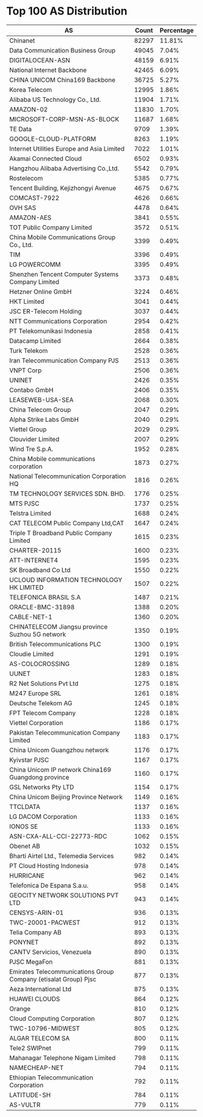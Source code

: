 # Top 100 AS Distribution
| AS | Count | Percentage |
|----|----|----|
| Chinanet | 82297 | 11.81% |
| Data Communication Business Group | 49045 | 7.04% |
| DIGITALOCEAN-ASN | 48159 | 6.91% |
| National Internet Backbone | 42465 | 6.09% |
| CHINA UNICOM China169 Backbone | 36725 | 5.27% |
| Korea Telecom | 12995 | 1.86% |
| Alibaba US Technology Co., Ltd. | 11904 | 1.71% |
| AMAZON-02 | 11830 | 1.70% |
| MICROSOFT-CORP-MSN-AS-BLOCK | 11687 | 1.68% |
| TE Data | 9709 | 1.39% |
| GOOGLE-CLOUD-PLATFORM | 8263 | 1.19% |
| Internet Utilities Europe and Asia Limited | 7022 | 1.01% |
| Akamai Connected Cloud | 6502 | 0.93% |
| Hangzhou Alibaba Advertising Co.,Ltd. | 5542 | 0.79% |
| Rostelecom | 5385 | 0.77% |
| Tencent Building, Kejizhongyi Avenue | 4675 | 0.67% |
| COMCAST-7922 | 4626 | 0.66% |
| OVH SAS | 4478 | 0.64% |
| AMAZON-AES | 3841 | 0.55% |
| TOT Public Company Limited | 3572 | 0.51% |
| China Mobile Communications Group Co., Ltd. | 3399 | 0.49% |
| TIM | 3396 | 0.49% |
| LG POWERCOMM | 3395 | 0.49% |
| Shenzhen Tencent Computer Systems Company Limited | 3373 | 0.48% |
| Hetzner Online GmbH | 3224 | 0.46% |
| HKT Limited | 3041 | 0.44% |
| JSC ER-Telecom Holding | 3037 | 0.44% |
| NTT Communications Corporation | 2954 | 0.42% |
| PT Telekomunikasi Indonesia | 2858 | 0.41% |
| Datacamp Limited | 2664 | 0.38% |
| Turk Telekom | 2528 | 0.36% |
| Iran Telecommunication Company PJS | 2513 | 0.36% |
| VNPT Corp | 2506 | 0.36% |
| UNINET | 2426 | 0.35% |
| Contabo GmbH | 2406 | 0.35% |
| LEASEWEB-USA-SEA | 2068 | 0.30% |
| China Telecom Group | 2047 | 0.29% |
| Alpha Strike Labs GmbH | 2040 | 0.29% |
| Viettel Group | 2029 | 0.29% |
| Clouvider Limited | 2007 | 0.29% |
| Wind Tre S.p.A. | 1952 | 0.28% |
| China Mobile communications corporation | 1873 | 0.27% |
| National Telecommunication Corporation HQ | 1816 | 0.26% |
| TM TECHNOLOGY SERVICES SDN. BHD. | 1776 | 0.25% |
| MTS PJSC | 1737 | 0.25% |
| Telstra Limited | 1688 | 0.24% |
| CAT TELECOM Public Company Ltd,CAT | 1647 | 0.24% |
| Triple T Broadband Public Company Limited | 1615 | 0.23% |
| CHARTER-20115 | 1600 | 0.23% |
| ATT-INTERNET4 | 1595 | 0.23% |
| SK Broadband Co Ltd | 1550 | 0.22% |
| UCLOUD INFORMATION TECHNOLOGY HK LIMITED | 1507 | 0.22% |
| TELEFONICA BRASIL S.A | 1487 | 0.21% |
| ORACLE-BMC-31898 | 1388 | 0.20% |
| CABLE-NET-1 | 1360 | 0.20% |
| CHINATELECOM Jiangsu province Suzhou 5G network | 1350 | 0.19% |
| British Telecommunications PLC | 1300 | 0.19% |
| Cloudie Limited | 1291 | 0.19% |
| AS-COLOCROSSING | 1289 | 0.18% |
| UUNET | 1283 | 0.18% |
| R2 Net Solutions Pvt Ltd | 1275 | 0.18% |
| M247 Europe SRL | 1261 | 0.18% |
| Deutsche Telekom AG | 1245 | 0.18% |
| FPT Telecom Company | 1228 | 0.18% |
| Viettel Corporation | 1186 | 0.17% |
| Pakistan Telecommunication Company Limited | 1183 | 0.17% |
| China Unicom Guangzhou network | 1176 | 0.17% |
| Kyivstar PJSC | 1167 | 0.17% |
| China Unicom IP network China169 Guangdong province | 1160 | 0.17% |
| GSL Networks Pty LTD | 1154 | 0.17% |
| China Unicom Beijing Province Network | 1149 | 0.16% |
| TTCLDATA | 1137 | 0.16% |
| LG DACOM Corporation | 1133 | 0.16% |
| IONOS SE | 1133 | 0.16% |
| ASN-CXA-ALL-CCI-22773-RDC | 1062 | 0.15% |
| Obenet AB | 1032 | 0.15% |
| Bharti Airtel Ltd., Telemedia Services | 982 | 0.14% |
| PT Cloud Hosting Indonesia | 978 | 0.14% |
| HURRICANE | 962 | 0.14% |
| Telefonica De Espana S.a.u. | 958 | 0.14% |
| GEOCITY NETWORK SOLUTIONS PVT LTD | 943 | 0.14% |
| CENSYS-ARIN-01 | 936 | 0.13% |
| TWC-20001-PACWEST | 912 | 0.13% |
| Telia Company AB | 893 | 0.13% |
| PONYNET | 892 | 0.13% |
| CANTV Servicios, Venezuela | 890 | 0.13% |
| PJSC MegaFon | 881 | 0.13% |
| Emirates Telecommunications Group Company (etisalat Group) Pjsc | 877 | 0.13% |
| Aeza International Ltd | 875 | 0.13% |
| HUAWEI CLOUDS | 864 | 0.12% |
| Orange | 810 | 0.12% |
| Cloud Computing Corporation | 807 | 0.12% |
| TWC-10796-MIDWEST | 805 | 0.12% |
| ALGAR TELECOM SA | 800 | 0.11% |
| Tele2 SWIPnet | 799 | 0.11% |
| Mahanagar Telephone Nigam Limited | 798 | 0.11% |
| NAMECHEAP-NET | 794 | 0.11% |
| Ethiopian Telecommunication Corporation | 792 | 0.11% |
| LATITUDE-SH | 784 | 0.11% |
| AS-VULTR | 779 | 0.11% |

